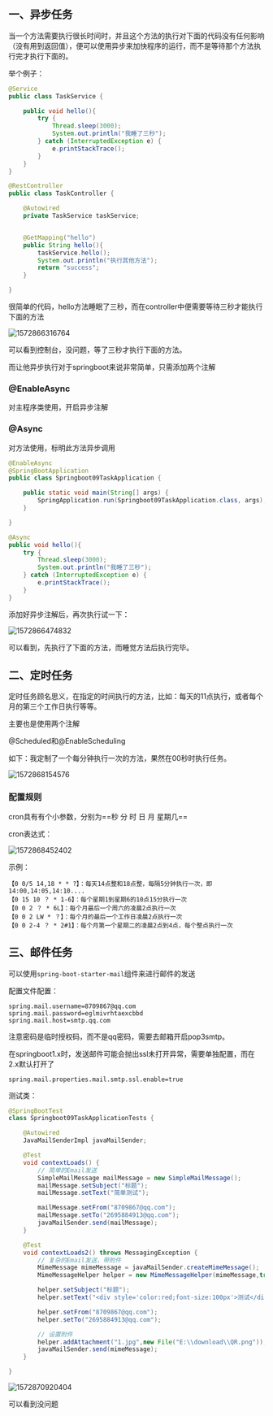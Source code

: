 ## 一、异步任务

当一个方法需要执行很长时间时，并且这个方法的执行对下面的代码没有任何影响（没有用到返回值），便可以使用异步来加快程序的运行，而不是等待那个方法执行完才执行下面的。

举个例子：

```java
@Service
public class TaskService {

    public void hello(){
        try {
            Thread.sleep(3000);
            System.out.println("我睡了三秒");
        } catch (InterruptedException e) {
            e.printStackTrace();
        }
    }
}
```

```java
@RestController
public class TaskController {

    @Autowired
    private TaskService taskService;


    @GetMapping("hello")
    public String hello(){
        taskService.hello();
        System.out.println("执行其他方法");
        return "success";
    }

}
```

很简单的代码，hello方法睡眠了三秒，而在controller中便需要等待三秒才能执行下面的方法

![1572866316764](../image/1572866316764.png)

可以看到控制台，没问题，等了三秒才执行下面的方法。

而让他异步执行对于springboot来说非常简单，只需添加两个注解

### @EnableAsync

对主程序类使用，开启异步注解

### @Async

对方法使用，标明此方法异步调用

```java
@EnableAsync
@SpringBootApplication
public class Springboot09TaskApplication {

    public static void main(String[] args) {
        SpringApplication.run(Springboot09TaskApplication.class, args);
    }

}
```

```java
@Async
public void hello(){
    try {
        Thread.sleep(3000);
        System.out.println("我睡了三秒");
    } catch (InterruptedException e) {
        e.printStackTrace();
    }
}
```

添加好异步注解后，再次执行试一下：

![1572866474832](../image/1572866474832.png)

可以看到，先执行了下面的方法，而睡觉方法后执行完毕。

## 二、定时任务

定时任务顾名思义，在指定的时间执行的方法，比如：每天的11点执行，或者每个月的第三个工作日执行等等。

主要也是使用两个注解

@Scheduled和@EnableScheduling

如下：我定制了一个每分钟执行一次的方法，果然在00秒时执行任务。

![1572868154576](../image/1572868154576.png)

### 配置规则

cron具有有个小参数，分别为==秒 分 时 日 月 星期几==

cron表达式：

![1572868452402](../image/1572868452402.png)

示例：

```
【0 0/5 14,18 * * ?】：每天14点整和18点整，每隔5分钟执行一次，即14:00,14:05,14:10....
【0 15 10 ？ * 1-6】：每个星期1到星期6的10点15分执行一次
【0 0 2 ？ * 6L】：每个月最后一个周六的凌晨2点执行一次
【0 0 2 LW * ？】：每个月的最后一个工作日凌晨2点执行一次
【0 0 2-4 ？ * 2#1】：每个月第一个星期二的凌晨2点到4点，每个整点执行一次
```

## 三、邮件任务

可以使用`spring-boot-starter-mail`组件来进行邮件的发送

配置文件配置：

```properties
spring.mail.username=8709867@qq.com
spring.mail.password=eglmivrhtaexcbbd
spring.mail.host=smtp.qq.com
```

注意密码是临时授权码，而不是qq密码，需要去邮箱开启pop3smtp。

在springboot1.x时，发送邮件可能会抛出ssl未打开异常，需要单独配置，而在2.x默认打开了

```properties
spring.mail.properties.mail.smtp.ssl.enable=true
```

测试类：

```java
@SpringBootTest
class Springboot09TaskApplicationTests {

    @Autowired
    JavaMailSenderImpl javaMailSender;

    @Test
    void contextLoads() {
        // 简单的Email发送
        SimpleMailMessage mailMessage = new SimpleMailMessage();
        mailMessage.setSubject("标题");
        mailMessage.setText("简单测试");

        mailMessage.setFrom("8709867@qq.com");
        mailMessage.setTo("2695884913@qq.com");
        javaMailSender.send(mailMessage);
    }

    @Test
    void contextLoads2() throws MessagingException {
        // 复杂的Email发送，带附件
        MimeMessage mimeMessage = javaMailSender.createMimeMessage();
        MimeMessageHelper helper = new MimeMessageHelper(mimeMessage,true);

        helper.setSubject("标题");
        helper.setText("<div style='color:red;font-size:100px'>测试</div>",true);

        helper.setFrom("8709867@qq.com");
        helper.setTo("2695884913@qq.com");

        // 设置附件
        helper.addAttachment("1.jpg",new File("E:\\download\\QR.png"));
        javaMailSender.send(mimeMessage);
    }

}
```

![1572870920404](../image/1572870920404.png)

可以看到没问题